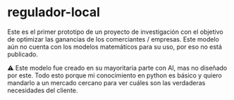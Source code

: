 # regulador-local
Este es el primer prototipo de un proyecto de investigación con el objetivo de optimizar las ganancias de los comerciantes / empresas.  Este modelo aún no cuenta con los modelos matemáticos para su uso, por eso no está publicado. 

⚠️ Este modelo fue creado en su mayoritaria parte con AI, mas no diseñado por este. Todo esto porque mi conocimiento en python es básico y quiero mandarlo a un mercado cercano para ver cuáles son las verdaderas necesidades del cliente. 
